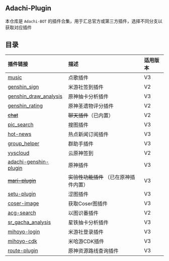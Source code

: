 ## Adachi-Plugin

本仓库是 `Adachi-BOT` 的插件合集，用于汇总官方或第三方插件，选择不同分支以获取对应插件

## 目录

| 插件链接                                                                       | 描述                                   | 适用版本 |
|:-----------------------------------------------------------------------------|:---------------------------------------|:--------|
| [music](https://github.com/SilveryStar/Adachi-Plugin/tree/music)             | 点歌插件                                 | V3   |
| [genshin_sign](https://github.com/wickedll/genshin_sign)                     | 米游社签到插件                            | V2   |
| [genshin_draw_analysis](https://github.com/wickedll/genshin_draw_analysis)   | 原神抽卡分析插件                          | V3   |
| [genshin_rating](https://github.com/wickedll/genshin_rating)                 | 原神圣遗物评分插件                         | V2   |
| ~~[chat](https://github.com/Extrwave/chat-plugins)~~                         | ~~聊天插件~~（已内置）                     | V2   |
| [pic_search](https://github.com/MarryDream/pic_search)                       | 搜图插件                                 | V3   |
| [hot-news](https://github.com/BennettChina/hot-news)                         | 热点新闻订阅插件                           | V3   |
| [group_helper](https://github.com/BennettChina/group_helper)                 | 群助手插件                                | V3   |
| [yyscloud](https://github.com/Extrwave/yyscloud)                             | 云原神签到                                | V2   |
| [adachi-genshin-plugin](https://github.com/MarryDream/adachi-genshin-plugin) | 原神插件                                  | V3   |
| ~~[mari-plugin](https://github.com/MarryDream/mari-plugin)~~                 | ~~实验性功能插件~~ （已在原神插件内置）       | V3   |
| [setu-plugin](https://github.com/BennettChina/setu-plugin)                   | 涩图插件                                  | V3   |
| [coser-image](https://github.com/BennettChina/coser-image)                   | 获取Coser图插件                           | V3   |
| [acg-search](https://github.com/KallkaGo/acg_search)                         | 以图识番插件                              | V2   |
| [sr_gacha_analysis](https://github.com/BennettChina/sr_gacha_analysis)       | 星铁抽卡分析插件                           | V3   |
| [mihoyo-login](https://github.com/BennettChina/mihoyo-login)                 | 米游社登录插件                             | V3   |
| [mihoyo-cdk](https://github.com/BennettChina/mihoyo-cdk)                     | 米哈游CDK插件                             | V3   |
| [route-plugin](https://github.com/BennettChina/route-plugin)                 | 原神资源路线查询插件                        | V3   |
